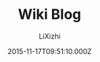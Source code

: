 ---
title: Wiki Blog
github: https://github.com/lixizhi/lixizhi.github.io
demo: https://lixizhi.github.io/
author: LiXizhi
ssg:
  - Jekyll
cms:
  - No Cms
date: 2015-11-17T09:51:10.000Z
description: Xizhi's personal website
stale: true
draft: true
---